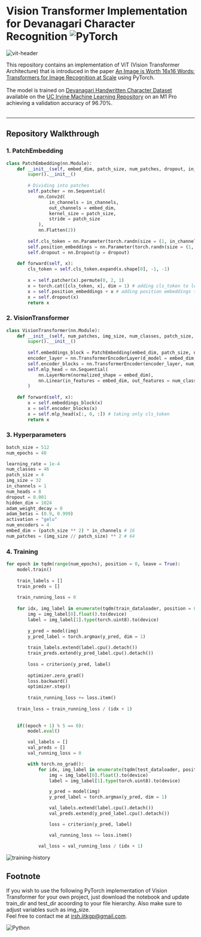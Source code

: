 # Vision Transformer Implementation for Devanagari Character Recognition ![PyTorch](https://img.shields.io/badge/PyTorch-%23EE4C2C.svg?style=for-the-badge&logo=PyTorch&logoColor=white)

![vit-header](https://github.com/1rsh/vit-from-scratch/assets/93649948/93a1b220-9b86-438f-9d23-b57473eb3ecc)

This repository contains an implementation of ViT (Vision Transformer Architecture) that is introduced in the paper [An Image is Worth 16x16 Words: Transformers for Image Recognition at Scale](https://arxiv.org/abs/2010.11929) using PyTorch.  
<br>
The model is trained on [Devanagari Handwritten Character Dataset](https://archive.ics.uci.edu/dataset/389/devanagari+handwritten+character+dataset) available on the [UC Irvine Machine Learning Repository](https://archive.ics.uci.edu/) on an M1 Pro achieving a validation accuracy of 96.70%.
<br><br>
****
## Repository Walkthrough

### 1. PatchEmbedding
```python
class PatchEmbedding(nn.Module):
    def __init__(self, embed_dim, patch_size, num_patches, dropout, in_channels):
        super().__init__()
        
        # Dividing into patches
        self.patcher = nn.Sequential(
            nn.Conv2d(
                in_channels = in_channels,
                out_channels = embed_dim,
                kernel_size = patch_size,
                stride = patch_size
            ),
            nn.Flatten(2))
        
        self.cls_token = nn.Parameter(torch.randn(size = (1, in_channels, embed_dim)), requires_grad = True)
        self.position_embeddings = nn.Parameter(torch.randn(size = (1, num_patches + 1, embed_dim), requires_grad = True))
        self.dropout = nn.Dropout(p = dropout)
        
    def forward(self, x):
        cls_token = self.cls_token.expand(x.shape[0], -1, -1)
        
        x = self.patcher(x).permute(0, 2, 1)
        x = torch.cat([cls_token, x], dim = 1) # adding cls_token to left
        x = self.position_embeddings + x # adding position embeddings to patches
        x = self.dropout(x)
        return x
```
### 2. VisionTransformer
```python
class VisionTransformer(nn.Module):
    def __init__(self, num_patches, img_size, num_classes, patch_size, embed_dim, num_encoders, num_heads, hidden_dim, dropout, activation, in_channels):
        super().__init__()
        
        self.embeddings_block = PatchEmbedding(embed_dim, patch_size, num_patches, dropout, in_channels)
        encoder_layer = nn.TransformerEncoderLayer(d_model = embed_dim, nhead = num_heads, dropout = dropout, activation = activation, batch_first = True, norm_first = True)
        self.encoder_blocks = nn.TransformerEncoder(encoder_layer, num_layers = num_encoders)
        self.mlp_head = nn.Sequential(
            nn.LayerNorm(normalized_shape = embed_dim),
            nn.Linear(in_features = embed_dim, out_features = num_classes)
        )
        
    def forward(self, x):
        x = self.embeddings_block(x)
        x = self.encoder_blocks(x)
        x = self.mlp_head(x[:, 0, :]) # taking only cls_token
        return x
```
### 3. Hyperparameters
```python
batch_size = 512
num_epochs = 40

learning_rate = 1e-4
num_classes = 46
patch_size = 4
img_size = 32
in_channels = 1
num_heads = 8
dropout = 0.001
hidden_dim = 1024
adam_weight_decay = 0
adam_betas = (0.9, 0.999)
activation = "gelu"
num_encoders = 4
embed_dim = (patch_size ** 2) * in_channels # 16
num_patches = (img_size // patch_size) ** 2 # 64
```
### 4. Training
```python
for epoch in tqdm(range(num_epochs), position = 0, leave = True):
    model.train()
    
    train_labels = []
    train_preds = []
    
    train_running_loss = 0
    
    for idx, img_label in enumerate(tqdm(train_dataloader, position = 0, leave = True)):
        img = img_label[0].float().to(device)
        label = img_label[1].type(torch.uint8).to(device)
        
        y_pred = model(img)
        y_pred_label = torch.argmax(y_pred, dim = 1)
        
        train_labels.extend(label.cpu().detach())
        train_preds.extend(y_pred_label.cpu().detach())
        
        loss = criterion(y_pred, label)
        
        optimizer.zero_grad()
        loss.backward()
        optimizer.step()
        
        train_running_loss += loss.item()
        
    train_loss = train_running_loss / (idx + 1)
    
    
    if((epoch + 1) % 5 == 0):
        model.eval()

        val_labels = []
        val_preds = []
        val_running_loss = 0

        with torch.no_grad():
            for idx, img_label in enumerate(tqdm(test_dataloader, position = 0, leave = True)):
                img = img_label[0].float().to(device)
                label = img_label[1].type(torch.uint8).to(device)

                y_pred = model(img)
                y_pred_label = torch.argmax(y_pred, dim = 1)

                val_labels.extend(label.cpu().detach())
                val_preds.extend(y_pred_label.cpu().detach())

                loss = criterion(y_pred, label)

                val_running_loss += loss.item()

            val_loss = val_running_loss / (idx + 1)
```
![training-history](https://github.com/1rsh/vit-from-scratch/assets/93649948/aa15ebe9-420b-4d70-ade9-98eb10df8194)


## Footnote
If you wish to use the following PyTorch implementation of Vision Transformer for your own project, just download the notebook and update train_dir and test_dir acoording to your file hierarchy. Also make sure to adjust variables such as img_size. <br>
Feel free to contact me at <a href = "mailto:irsh.iitkgp@gmail.com">irsh.iitkgp@gmail.com</a>.

![Python](https://img.shields.io/badge/python-3670A0?style=for-the-badge&logo=python&logoColor=ffdd54)

